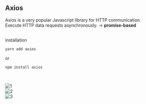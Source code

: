 ## Axios


Axios is a very popular Javascript library for HTTP communication.  
Execute HTTP data requests asynchronously. -> **promise-based**
<br>
<br>

installation
```
yarn add axios
```

or

```
npm install axios
```
<br>

![1](https://user-images.githubusercontent.com/58720791/73621315-0198ce00-4679-11ea-9ac6-c99fe6d2b119.PNG)
<br>
![2](https://user-images.githubusercontent.com/58720791/73621317-02316480-4679-11ea-9b30-d7c42874c924.PNG)
<br>
![3](https://user-images.githubusercontent.com/58720791/73621318-02316480-4679-11ea-8c15-bf2728592ec7.PNG)
<br>
